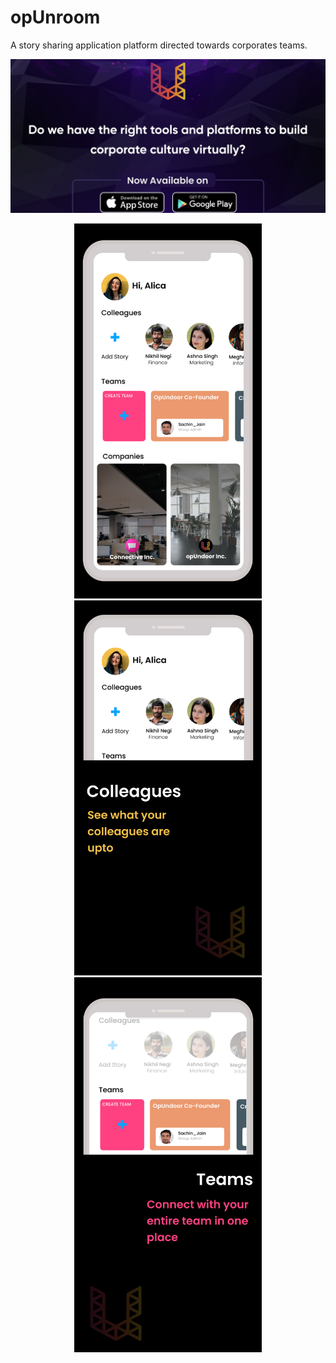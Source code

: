 # opUnroom
A story sharing application platform directed towards corporates teams.

![](./media/feature_graphic.png)

<p align="center">
  <img src="./media/screen-shot1(googlePlay).png" width="300" />
  <img src="./media/screen-shot2(googlePlay).png" width="300" />
  <img src="./media/screen-shot3(googlePlay).png" width="300" />
</p>